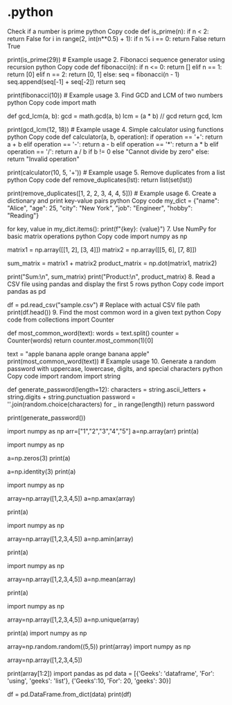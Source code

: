 # .python
Check if a number is prime
python
Copy code
def is_prime(n):
    if n < 2:
        return False
    for i in range(2, int(n**0.5) + 1):
        if n % i == 0:
            return False
    return True

print(is_prime(29))  # Example usage
2. Fibonacci sequence generator using recursion
python
Copy code
def fibonacci(n):
    if n <= 0:
        return []
    elif n == 1:
        return [0]
    elif n == 2:
        return [0, 1]
    else:
        seq = fibonacci(n - 1)
        seq.append(seq[-1] + seq[-2])
        return seq

print(fibonacci(10))  # Example usage
3. Find GCD and LCM of two numbers
python
Copy code
import math

def gcd_lcm(a, b):
    gcd = math.gcd(a, b)
    lcm = (a * b) // gcd
    return gcd, lcm

print(gcd_lcm(12, 18))  # Example usage
4. Simple calculator using functions
python
Copy code
def calculator(a, b, operation):
    if operation == '+':
        return a + b
    elif operation == '-':
        return a - b
    elif operation == '*':
        return a * b
    elif operation == '/':
        return a / b if b != 0 else "Cannot divide by zero"
    else:
        return "Invalid operation"

print(calculator(10, 5, '+'))  # Example usage
5. Remove duplicates from a list
python
Copy code
def remove_duplicates(lst):
    return list(set(lst))

print(remove_duplicates([1, 2, 2, 3, 4, 4, 5]))  # Example usage
6. Create a dictionary and print key-value pairs
python
Copy code
my_dict = {"name": "Alice", "age": 25, "city": "New York", "job": "Engineer", "hobby": "Reading"}

for key, value in my_dict.items():
    print(f"{key}: {value}")
7. Use NumPy for basic matrix operations
python
Copy code
import numpy as np

matrix1 = np.array([[1, 2], [3, 4]])
matrix2 = np.array([[5, 6], [7, 8]])

sum_matrix = matrix1 + matrix2
product_matrix = np.dot(matrix1, matrix2)

print("Sum:\n", sum_matrix)
print("Product:\n", product_matrix)
8. Read a CSV file using pandas and display the first 5 rows
python
Copy code
import pandas as pd

df = pd.read_csv("sample.csv")  # Replace with actual CSV file path
print(df.head())
9. Find the most common word in a given text
python
Copy code
from collections import Counter

def most_common_word(text):
    words = text.split()
    counter = Counter(words)
    return counter.most_common(1)[0]

text = "apple banana apple orange banana apple"
print(most_common_word(text))  # Example usage
10. Generate a random password with uppercase, lowercase, digits, and special characters
python
Copy code
import random
import string

def generate_password(length=12):
    characters = string.ascii_letters + string.digits + string.punctuation
    password = ''.join(random.choice(characters) for _ in range(length))
    return password

print(generate_password())


import numpy as np
arr=["1","2","3","4","5"]
a=np.array(arr)
print(a)

import numpy as np

a=np.zeros(3)
print(a)

a=np.identity(3)
print(a)

import numpy as np

array=np.array([1,2,3,4,5])
a=np.amax(array)
 
print(a)

import numpy as np

array=np.array([1,2,3,4,5])
a=np.amin(array)
 
print(a)

import numpy as np

array=np.array([1,2,3,4,5])
a=np.mean(array)
 
print(a)

import numpy as np

array=np.array([1,2,3,4,5])
a=np.unique(array)
 
print(a)
import numpy as np

array=np.random.random((5,5))
print(array)
import numpy as np

array=np.array([1,2,3,4,5])

print(array[1:2])
import pandas as pd 
data = [{'Geeks': 'dataframe', 'For': 'using', 'geeks': 'list'}, 
		{'Geeks':10, 'For': 20, 'geeks': 30}] 

df = pd.DataFrame.from_dict(data) 
print(df)
